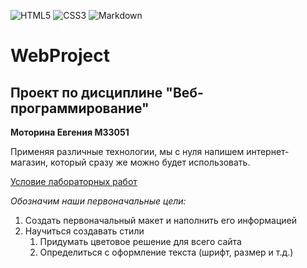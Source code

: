 ![HTML5](https://img.shields.io/badge/html5-%23E34F26.svg?style=for-the-badge&logo=html5&logoColor=white)
![CSS3](https://img.shields.io/badge/css3-%231572B6.svg?style=for-the-badge&logo=css3&logoColor=white)
![Markdown](https://img.shields.io/badge/markdown-%23000000.svg?style=for-the-badge&logo=markdown&logoColor=white)
# WebProject
## Проект по дисциплине "Веб-программирование"
**Моторина Евгения M33051**

Применяя различные технологии, мы с нуля напишем интернет-магазин, который сразу же можно будет использовать.

[Условие лабораторных работ](https://docs.google.com/document/d/1ybmhKPyUyZvGaJI-3MrM9AleAW9Kzng8/edit#)

_Обозначим наши первоначальные цели:_
1. Создать первоначальный макет и наполнить его информацией
1. Научиться создавать стили
   1. Придумать цветовое решение для всего сайта
   1. Определиться с оформление текста (шрифт, размер и т.д.)
